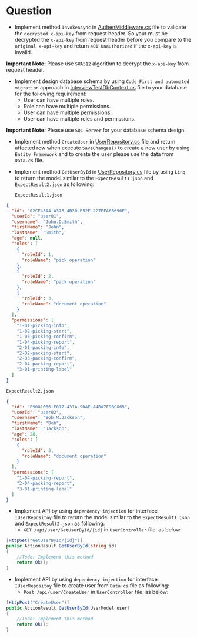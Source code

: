 # Question
- Implement method `InvokeAsync` in [AuthenMiddleware.cs](#question) file to validate the `decrypted x-api-key` 
from request header. So your must be decrypted the `x-api-key` from request header before you compare to the `original x-api-key` 
and return `401 Unauthorized` if the `x-api-key` is invalid.

**Important Note:** Please use `SHA512` algorithm to decrypt the `x-api-key` from request header.

- Implement design database schema by using `Code-First and automated migration` approach in [InterviewTestDbContext.cs](#question) file to your database for the following requirement:
  - User can have multiple roles.
  - Role can have multiple permissions.
  - User can have multiple permissions.
  - User can have multiple roles and permissions.

**Important Note:** Please use `SQL Server` for your database schema design.

- Implement method `CreateUser` in [UserRepository.cs](#question) file and return affected row when execute `SaveChanges()` 
to create a new user by using `Entity Framework` and to create the user please use the data from `Data.cs` file.


- Implement method `GetUserById` in [UserRepository.cs](#question) file by using `Linq` to return the model similar to the `ExpectResult1.json` and `ExpectResult2.json`
as following:


  `ExpectResult1.json`
```json
{
  "id": "02CE43A4-A378-4B30-B52E-227EFA6B696E",
  "userId": "user01",
  "username": "John.D.Smith",
  "firstName": "John",
  "lastName": "Smith",
  "age": null,
  "roles": [
    {
      "roleId": 1,
      "roleName": "pick operation"
    },
    {
      "roleId": 2,
      "roleName": "pack operation"
    },
    {
      "roleId": 3,
      "roleName": "document operation"
    }
  ],
  "permissions": [
    "1-01-picking-info",
    "1-02-picking-start",
    "1-03-picking-confirm",
    "1-04-picking-report",
    "2-01-packing-info",
    "2-02-packing-start",
    "2-03-packing-confirm",
    "2-04-packing-report",
    "3-01-printing-label"
  ]
}
```

`ExpectResult2.json`
```json
{
  "id": "F90810B6-E017-431A-9DAE-A4BA7F9BC865",
  "userId": "user02",
  "username": "Bob.M.Jackson",
  "firstName": "Bob",
  "lastName": "Jackson",
  "age": 28,
  "roles": [
    {
      "roleId": 3,
      "roleName": "document operation"
    }
  ],
  "permissions": [
    "1-04-picking-report",
    "2-04-packing-report",
    "3-01-printing-label"
  ]
}
```

- Implement API by using `dependency injection` for interface `IUserRepositoy` file to return the model similar to the `ExpectResult1.json` and `ExpectResult2.json` as following:
  - `GET /api/user/GetUserById/{id}` in `UserController` file. as below:

```csharp
[HttpGet("GetUserById/{id}")]
public ActionResult GetUserById(string id)
{
    //Todo: Implement this method
    return Ok();
}
```

- Implement API by using `dependency injection` for interface `IUserRepositoy` file to create user from `Data.cs` file as following:
  - `Post /api/user/CreateUser` in `UserController` file. as below:

```csharp
[HttpPost("CreateUser")]
public ActionResult GetUserById(UserModel user)
{
    //Todo: Implement this method
    return Ok();
}
```